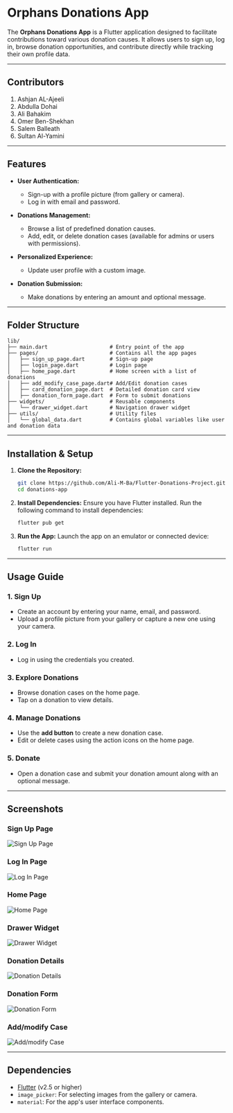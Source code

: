 # Orphans Donations App

The **Orphans Donations App** is a Flutter application designed to facilitate contributions toward various donation causes. It allows users to sign up, log in, browse donation opportunities, and contribute directly while tracking their own profile data.

---

## Contributors

1. Ashjan AL-Ajeeli 
2. Abdulla Dohai  
3. Ali Bahakim 
4. Omer Ben-Shekhan
5. Salem Balleath
6. Sultan Al-Yamini

---

## Features
- **User Authentication:**
  - Sign-up with a profile picture (from gallery or camera).
  - Log in with email and password.

- **Donations Management:**
  - Browse a list of predefined donation causes.
  - Add, edit, or delete donation cases (available for admins or users with permissions).

- **Personalized Experience:**
  - Update user profile with a custom image.

- **Donation Submission:**
  - Make donations by entering an amount and optional message.

---

## Folder Structure

```
lib/
├── main.dart                    # Entry point of the app
├── pages/                       # Contains all the app pages
│   ├── sign_up_page.dart        # Sign-up page
│   ├── login_page.dart          # Login page
│   ├── home_page.dart           # Home screen with a list of donations
│   ├── add_modify_case_page.dart# Add/Edit donation cases
│   ├── card_donation_page.dart  # Detailed donation card view
│   ├── donation_form_page.dart  # Form to submit donations
├── widgets/                     # Reusable components
│   └── drawer_widget.dart       # Navigation drawer widget
├── utils/                       # Utility files
│   └── global_data.dart         # Contains global variables like user and donation data
```

---

## Installation & Setup

1. **Clone the Repository:**
   ```bash
   git clone https://github.com/Ali-M-Ba/Flutter-Donations-Project.git
   cd donations-app
   ```

2. **Install Dependencies:**
   Ensure you have Flutter installed. Run the following command to install dependencies:
   ```bash
   flutter pub get
   ```

3. **Run the App:**
   Launch the app on an emulator or connected device:
   ```bash
   flutter run
   ```

---

## Usage Guide

### 1. Sign Up
- Create an account by entering your name, email, and password.
- Upload a profile picture from your gallery or capture a new one using your camera.

### 2. Log In
- Log in using the credentials you created.

### 3. Explore Donations
- Browse donation cases on the home page.
- Tap on a donation to view details.

### 4. Manage Donations
- Use the **add button** to create a new donation case.
- Edit or delete cases using the action icons on the home page.

### 5. Donate
- Open a donation case and submit your donation amount along with an optional message.

---

## Screenshots

### Sign Up Page
![Sign Up Page](assets/screenshots/sign_up_page.jpg)

### Log In Page
![Log In Page](assets/screenshots/login_page.jpg)

### Home Page
![Home Page](assets/screenshots/home_page.jpg)

### Drawer Widget
![Drawer Widget](assets/screenshots/drawer_widget.jpg)

### Donation Details
![Donation Details](assets/screenshots/donation_details_page.jpg)

### Donation Form
![Donation Form](assets/screenshots/donation_form_page.jpg)

### Add/modify Case
![Add/modify Case](assets/screenshots/add_new_case.jpg)

---

## Dependencies

- [Flutter](https://flutter.dev) (v2.5 or higher)
- `image_picker`: For selecting images from the gallery or camera.
- `material`: For the app's user interface components.